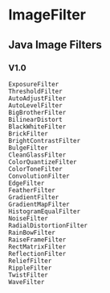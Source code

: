ImageFilter
===========
Java Image Filters
------------------
### V1.0
	ExposureFilter
	ThresholdFilter
	AutoAdjustFilter
	AutoLevelFilter
	BigBrotherFilter
	BilinearDistort
	BlackWhiteFilter
	BrickFilter
	BrightContrastFilter
	BulgeFilter
	CleanGlassFilter
	ColorQuantizeFilter
	ColorToneFilter
	ConvolutionFilter
	EdgeFilter
	FeatherFilter
	GradientFilter
	GradientMapFilter
	HistogramEqualFilter
	NoiseFilter
	RadialDistortionFilter
	RainBowFilter
	RaiseFrameFilter
	RectMatrixFilter
	ReflectionFilter
	ReliefFilter
	RippleFilter
	TwistFilter
	WaveFilter


